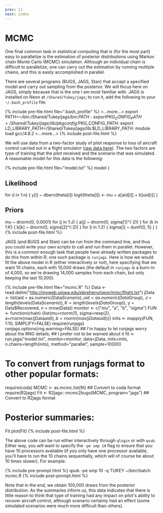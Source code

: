 ```yaml
---
prev: 11
next: index
---
```


# MCMC

One final common task in statistical computing that is (for the most part) easy
to parallelize is the estimation of posterior distributions using Markov chain
Monte Carlo (MCMC) simulation.  Although an individual chain is difficult to
parallelize, one can carry out the estimation by running multiple chains, and
this is easily accomplished in parallel.

There are several programs (BUGS, JAGS, Stan) that accept a specified model and
carry out sampling from the posterior.  We will focus here on JAGS, simply
because that is the one I am most familiar with.  JAGS is installed on Neon at
`/Shared/Tukey/jags`; to run it, add the following to your `~/.bash_profile` file:

{% include pre-file.html file=".bash_profile" %}
<...more...>
export PATH=~/bin:/Shared/Tukey/jags/bin:$PATH:
export PKG_CONFIG_PATH=/Shared/Tukey/jags/lib/pkgconfig:$PKG_CONFIG_PATH:
export LD_LIBRARY_PATH=/Shared/Tukey/jags/lib:$LD_LIBRARY_PATH:
module load gcc/4.8.2
<...more...>
{% include post-file.html %}

We will use data from a two-factor study of pilot response to loss of aircraft
control carried out in a flight simulator ([raw data here](misc/flight.txt)).
The two factors are type of training that the pilot received and the scenario
that was simulated.  A reasonable model for this data is the following:

{% include pre-file.html file="model.txt" %}
model {
  ## Likelihood
  for (i in 1:n) {
    y[i] ~ dbern(theta[i])
    logit(theta[i]) <- mu + a[aid[i]] + b[uid[i]]
  }
  
  ## Priors
  mu ~ dnorm(0, 0.0001)
  for (j in 1:J) {
    a[j] ~ dnorm(0, sigma[1]^(-2))
  }
  for (k in 1:K) {
    b[k] ~ dnorm(0, sigma[2]^(-2))
  }
  for (i in 1:2) {
    sigma[i] ~ dunif(0, 5)
  }
}
{% include post-file.html %}

JAGS (and BUGS and Stan) can be run from the command line, and thus you could
write your own scripts to call and run them in parallel.  However, this is a
common enough task that people have already written packages to do this from
within R; one such package is `runjags`.  Here is how we would fit the above
model in R (either interactively or not), here specifying that we want 10
chains, each with 10,000 draws (the default in `runjags` is a burn-in of 4,000,
so we're drawing 14,000 samples from each chain, but only keeping the last
10,000).

{% include pre-file.html file="mcmc.R" %}
Data <- read.delim("http://myweb.uiowa.edu/pbreheny/neon/misc/flight.txt")
jData <- list(aid = as.numeric(Data$Scenario),
              uid = as.numeric(Data$Group),
              J = length(levels(Data$Scenario)),
              K = length(levels(Data$Group)),
              y = Data$Recovered,
              n = nrow(Data))
monitor <- c("mu", "a", "b", "sigma")
FUN <- function(chain) {list(mu=rnorm(1), sigma=rexp(2), a=rnorm(max(jData$aid)), b=rnorm(max(jData$uid)))}
inits <- mapply(FUN, 1:10, SIMPLIFY=FALSE)
require(runjags)
runjags.options(rng.warning=FALSE) ## I'm happy to let runjags worry about the RNG details;
                                   ## I prefer not to be warned about it
fit <- run.jags("model.txt", monitor=monitor, data=jData, inits=inits, n.chains=length(inits), method="parallel", sample=10000)

# To convert from runjags format to other popular formats:
require(coda)
MCMC <- as.mcmc.list(fit) ## Convert to coda format
require(R2jags)
Fit <- R2jags:::mcmc2bugs(MCMC, program="jags") ## Convert to R2jags format

# Posterior summaries:
Fit
plot(Fit)
{% include post-file.html %}

The above code can be run either interactively through `qlogin` or with `qsub`.
Either way, you will want to specify the `-pe smp 10` flag to ensure that you
have 10 processors available (if you only have one processor available, you'll
have to run the 10 chains sequentially, which will of course be about 10 times
slower).  For example:

{% include pre-prompt.html %}
qsub -pe smp 10 -q TUKEY ~/bin/rbatch mcmc.R
{% include post-prompt.html %}

Note that in the end, we obtain 100,000 draws from the posterior distribution.  As the summaries inform us, this data indicates that there is little reason to think that type of training had any impact on pilot's ability to recover aircraft control, although scenario certainly had an effect (some simulated scenarios were much more difficult than others).

